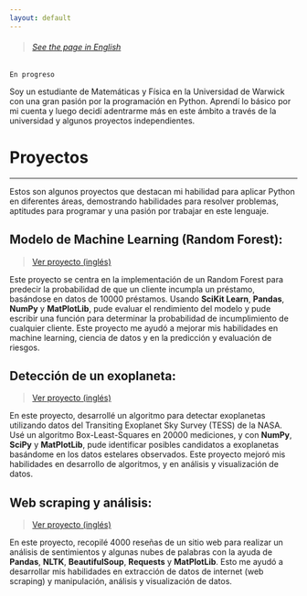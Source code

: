 ```yaml
---
layout: default
---
```


> ###### [See the page in English](./)

```
En progreso
```
Soy un estudiante de Matemáticas y Física en la Universidad de Warwick con una gran pasión por la programación en Python. Aprendí lo básico por mi cuenta y luego decidí adentrarme más en este ámbito a través de la universidad y algunos proyectos independientes.

# Proyectos
* * *
Estos son algunos proyectos que destacan mi habilidad para aplicar Python en diferentes áreas, demostrando habilidades para resolver problemas, aptitudes para programar y una pasión por trabajar en este lenguaje.

## Modelo de Machine Learning (Random Forest):
> [Ver proyecto (inglés)](./projects/probability_default.html)

Este proyecto se centra en la implementación de un Random Forest para predecir la probabilidad de que un cliente incumpla un préstamo, basándose en datos de 10000 préstamos. Usando **SciKit Learn**, **Pandas**, **NumPy** y **MatPlotLib**, pude evaluar el rendimiento del modelo y pude escribir una función para determinar la probabilidad de incumplimiento de cualquier cliente. Este proyecto me ayudó a mejorar mis habilidades en machine learning, ciencia de datos y en la predicción y evaluación de riesgos.

## Detección de un exoplaneta:
> [Ver proyecto (inglés)](./projects/exoplanet_detection.html)

En este proyecto, desarrollé un algoritmo para detectar exoplanetas utilizando datos del Transiting Exoplanet Sky Survey (TESS) de la NASA. Usé un algoritmo Box-Least-Squares en 20000 mediciones, y con **NumPy**, **SciPy** y **MatPlotLib**, pude identificar posibles candidatos a exoplanetas basándome en los datos estelares observados. Este proyecto mejoró mis habilidades en desarrollo de algoritmos, y en análisis 
y visualización de datos.

## Web scraping y análisis:
> [Ver proyecto (inglés)](./projects/web_scraping.html)

En este proyecto, recopilé 4000 reseñas de un sitio web para realizar un análisis de sentimientos y algunas nubes de palabras con la ayuda de **Pandas**, **NLTK**, **BeautifulSoup**, **Requests** y **MatPlotLib**. Esto me ayudó a desarrollar mis habilidades en extracción de datos de internet (web scraping) y manipulación, análisis y visualización de datos.
